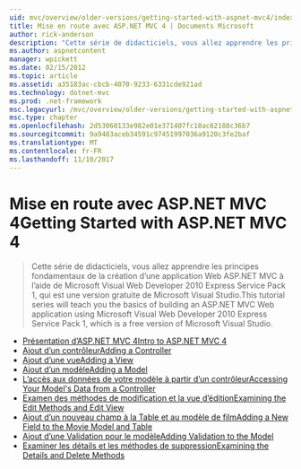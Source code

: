 ```yaml
---
uid: mvc/overview/older-versions/getting-started-with-aspnet-mvc4/index
title: Mise en route avec ASP.NET MVC 4 | Documents Microsoft
author: rick-anderson
description: "Cette série de didacticiels, vous allez apprendre les principes fondamentaux de la création d’une application Web ASP.NET MVC à l’aide de Microsoft Visual Web Developer 2010 Express Service Pack 1, w..."
ms.author: aspnetcontent
manager: wpickett
ms.date: 02/15/2012
ms.topic: article
ms.assetid: a35183ac-cbcb-4070-9233-6331cde921ad
ms.technology: dotnet-mvc
ms.prod: .net-framework
msc.legacyurl: /mvc/overview/older-versions/getting-started-with-aspnet-mvc4
msc.type: chapter
ms.openlocfilehash: 2d53060133e982e01e371407fc18ac62188c36b7
ms.sourcegitcommit: 9a9483aceb34591c97451997036a9120c3fe2baf
ms.translationtype: MT
ms.contentlocale: fr-FR
ms.lasthandoff: 11/10/2017
---
```

<a name="getting-started-with-aspnet-mvc-4"></a><span data-ttu-id="db5ee-103">Mise en route avec ASP.NET MVC 4</span><span class="sxs-lookup"><span data-stu-id="db5ee-103">Getting Started with ASP.NET MVC 4</span></span>
====================
> <span data-ttu-id="db5ee-104">Cette série de didacticiels, vous allez apprendre les principes fondamentaux de la création d’une application Web ASP.NET MVC à l’aide de Microsoft Visual Web Developer 2010 Express Service Pack 1, qui est une version gratuite de Microsoft Visual Studio.</span><span class="sxs-lookup"><span data-stu-id="db5ee-104">This tutorial series will teach you the basics of building an ASP.NET MVC Web application using Microsoft Visual Web Developer 2010 Express Service Pack 1, which is a free version of Microsoft Visual Studio.</span></span>


- [<span data-ttu-id="db5ee-105">Présentation d’ASP.NET MVC 4</span><span class="sxs-lookup"><span data-stu-id="db5ee-105">Intro to ASP.NET MVC 4</span></span>](intro-to-aspnet-mvc-4.md)
- [<span data-ttu-id="db5ee-106">Ajout d’un contrôleur</span><span class="sxs-lookup"><span data-stu-id="db5ee-106">Adding a Controller</span></span>](adding-a-controller.md)
- [<span data-ttu-id="db5ee-107">Ajout d’une vue</span><span class="sxs-lookup"><span data-stu-id="db5ee-107">Adding a View</span></span>](adding-a-view.md)
- [<span data-ttu-id="db5ee-108">Ajout d’un modèle</span><span class="sxs-lookup"><span data-stu-id="db5ee-108">Adding a Model</span></span>](adding-a-model.md)
- [<span data-ttu-id="db5ee-109">L’accès aux données de votre modèle à partir d’un contrôleur</span><span class="sxs-lookup"><span data-stu-id="db5ee-109">Accessing Your Model's Data from a Controller</span></span>](accessing-your-models-data-from-a-controller.md)
- [<span data-ttu-id="db5ee-110">Examen des méthodes de modification et la vue d’édition</span><span class="sxs-lookup"><span data-stu-id="db5ee-110">Examining the Edit Methods and Edit View</span></span>](examining-the-edit-methods-and-edit-view.md)
- [<span data-ttu-id="db5ee-111">Ajout d’un nouveau champ à la Table et au modèle de film</span><span class="sxs-lookup"><span data-stu-id="db5ee-111">Adding a New Field to the Movie Model and Table</span></span>](adding-a-new-field-to-the-movie-model-and-table.md)
- [<span data-ttu-id="db5ee-112">Ajout d’une Validation pour le modèle</span><span class="sxs-lookup"><span data-stu-id="db5ee-112">Adding Validation to the Model</span></span>](adding-validation-to-the-model.md)
- [<span data-ttu-id="db5ee-113">Examiner les détails et les méthodes de suppression</span><span class="sxs-lookup"><span data-stu-id="db5ee-113">Examining the Details and Delete Methods</span></span>](examining-the-details-and-delete-methods.md)
